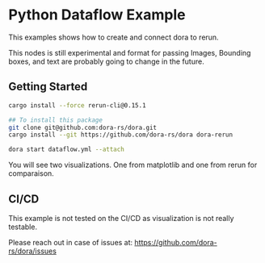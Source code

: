 # Python Dataflow Example

This examples shows how to create and connect dora to rerun.

This nodes is still experimental and format for passing Images, Bounding boxes, and text are probably going to change in the future.

## Getting Started

```bash
cargo install --force rerun-cli@0.15.1

## To install this package
git clone git@github.com:dora-rs/dora.git
cargo install --git https://github.com/dora-rs/dora dora-rerun

dora start dataflow.yml --attach
```

You will see two visualizations. One from matplotlib and one from rerun for comparaison.

## CI/CD

This example is not tested on the CI/CD as visualization is not really testable.

Please reach out in case of issues at: https://github.com/dora-rs/dora/issues
